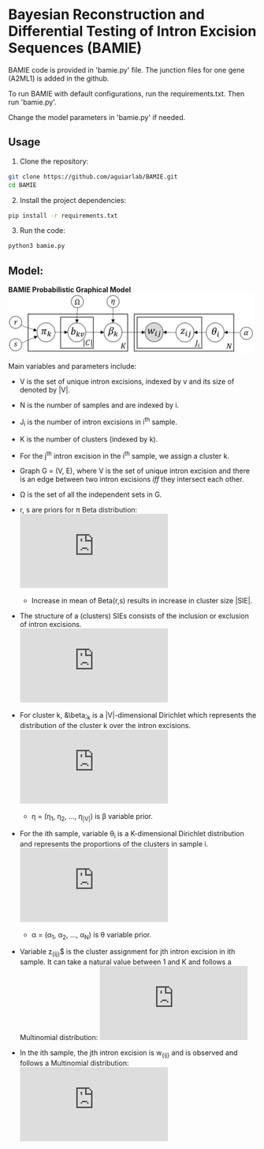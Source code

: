 # Bayesian Reconstruction and Differential Testing of Intron Excision Sequences (BAMIE)
BAMIE code is provided in 'bamie.py' file.
The junction files for one gene (A2ML1) is added in the github.

To run BAMIE with default configurations, run the requirements.txt.
Then run 'bamie.py'.

Change the model parameters in 'bamie.py' if needed. 


## Usage
1. Clone the repository:
```sh
git clone https://github.com/aguiarlab/BAMIE.git
cd BAMIE
```

2. Install the project dependencies:
```sh
pip install -r requirements.txt
```

3. Run the code:
```sh
python3 bamie.py
```

## Model:
**BAMIE Probabilistic Graphical Model** <img src="./docs/model.png" width="500"> 


Main variables and parameters include:
* V is the set of unique intron excisions, indexed by v and its size of denoted by |V|.
* N is the number of samples and are indexed by i.
* J<sub>i</sub> is the number of intron excisions in i<sup>th</sup> sample. 
* K is the number of clusters (indexed by k).
* For the j<sup>th</sup> intron excision in the i<sup>th</sup> sample, we assign a cluster k. 
* Graph G = (V, E), where V is the set of unique intron excision and there is an edge between two intron excisions _iff_ they intersect each other.
* &Omega; is the set of all the independent sets in G.

* r, s are priors for &pi; Beta distribution:
![](https://latex.codecogs.com/gif.latex?%5Cbg_white%20%5Clarge%20%5Cpi_k%20%5Csim%20Beta%28r%2Cs%29%2C%20%5Cforall%20k%3D%5C%7B1%2C%20%5Cdots%2C%20K%5C%7D)
    * Increase in mean of Beta(r,s) results in increase in cluster size |SIE|.


* The structure of a (clusters) SIEs consists of the inclusion or exclusion of intron excisions.  
![](https://latex.codecogs.com/gif.latex?%5Cbg_white%20%5Clarge%20%5Cbegin%7Balign*%7D%20b_%7Bkv%7D%20%26%20%5Csim%20Bernoulli%28%5Cpi_k%29%2C%20%5Cforall%20v%5Cin%20C%20%5C%5C%20s.t.%20%26%20%5Chspace%7B20pt%7D%20%7Bb_%7Bk%5Ccdot%7D%7D%20%5Cin%20%5COmega%20%5Cend%7Balign*%7D)


* For cluster k, &\beta;<sub>k</sub> is a |V|-dimensional Dirichlet which represents the distribution of the cluster k over the intron excisions.
![](https://latex.codecogs.com/gif.latex?%5Cbg_white%20%5Clarge%20%5Cbeta_k%20%5Csim%20Dirichlet_%7B%7CV%7C%7D%28%7B%5Ceta%7D%20%5Codot%20%7Bb_%7Bk%7D%7D%29)
    * &eta; = (&eta;<sub>1</sub>, &eta;<sub>2</sub>, ..., &eta;<sub>|V|</sub>) is &beta; variable prior.

* For the ith sample, variable &theta;<sub>i</sub> is a K-dimensional Dirichlet distribution and represents the proportions of the clusters in sample i.
![](https://latex.codecogs.com/gif.latex?%5Cbg_white%20%5Clarge%20%5Ctheta_i%20%5Csim%20Dirichlet_K%28%7B%5Calpha%7D%29)
    * &alpha; = (&alpha;<sub>1</sub>, &alpha;<sub>2</sub>, ..., &alpha;<sub>N</sub>) is &theta; variable prior.

* Variable z<sub>{ij}</sub>$ is the cluster assignment for jth intron excision in ith sample. It can take a natural value between 1 and K and follows a Multinomial distribution:
![](https://latex.codecogs.com/gif.latex?%5Cbg_white%20%5Clarge%20%5Cbegin%7Balign*%7D%20z_%7Bij%7D%20%26%20%5Csim%20Multinomial%28%5Ctheta_i%29%20%5C%5C%20%26%20%7BZ%7D%20%5Cin%20%5C%7B1%2C%20%5Cdots%2C%20K%5C%7D%5E%7BN%20%5Ctimes%20J_i%7D%20%5Cend%7Balign*%7D)

* In the ith sample, the jth intron excision is w<sub>{ij}</sub> and is observed and follows a Multinomial distribution:
![](https://latex.codecogs.com/gif.latex?%5Cbg_white%20%5Clarge%20w_%7Bij%7D%20%5Csim%20Multinomial%28%5Cbeta_%7Bz_%7Bij%7D%7D%29)

